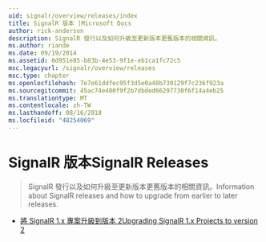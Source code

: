 ```yaml
---
uid: signalr/overview/releases/index
title: SignalR 版本 |Microsoft Docs
author: rick-anderson
description: SignalR 發行以及如何升級至更新版本更舊版本的相關資訊。
ms.author: riande
ms.date: 09/19/2014
ms.assetid: 0d951e85-b83b-4e53-9f1e-eb1ca1fc72c5
msc.legacyurl: /signalr/overview/releases
msc.type: chapter
ms.openlocfilehash: 7e7e61ddfec95f3d5e0a48b730129f7c236f923a
ms.sourcegitcommit: 45ac74e400f9f2b7dbded66297730f6f14a4eb25
ms.translationtype: MT
ms.contentlocale: zh-TW
ms.lasthandoff: 08/16/2018
ms.locfileid: "48254069"
---
```

<a name="signalr-releases"></a><span data-ttu-id="df7cb-103">SignalR 版本</span><span class="sxs-lookup"><span data-stu-id="df7cb-103">SignalR Releases</span></span>
====================
> <span data-ttu-id="df7cb-104">SignalR 發行以及如何升級至更新版本更舊版本的相關資訊。</span><span class="sxs-lookup"><span data-stu-id="df7cb-104">Information about SignalR releases and how to upgrade from earlier to later releases.</span></span>


- [<span data-ttu-id="df7cb-105">將 SignalR 1.x 專案升級到版本 2</span><span class="sxs-lookup"><span data-stu-id="df7cb-105">Upgrading SignalR 1.x Projects to version 2</span></span>](upgrading-signalr-1x-projects-to-20.md)
